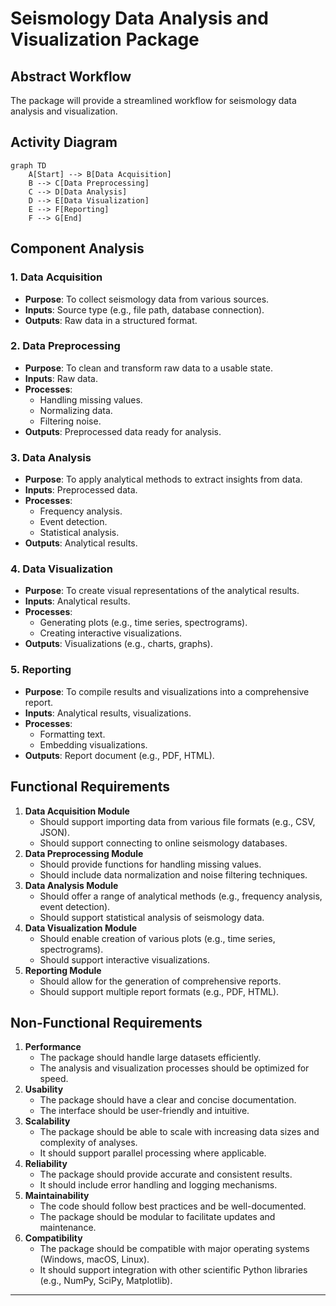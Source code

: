 # Seismology Data Analysis and Visualization Package
## Abstract Workflow
The package will provide a streamlined workflow for seismology data analysis and visualization.
## Activity Diagram
```mermaid
graph TD
    A[Start] --> B[Data Acquisition]
    B --> C[Data Preprocessing]
    C --> D[Data Analysis]
    D --> E[Data Visualization]
    E --> F[Reporting]
    F --> G[End]
```
## Component Analysis
### 1. Data Acquisition
- **Purpose**: To collect seismology data from various sources.
- **Inputs**: Source type (e.g., file path, database connection).
- **Outputs**: Raw data in a structured format.
### 2. Data Preprocessing
- **Purpose**: To clean and transform raw data to a usable state.
- **Inputs**: Raw data.
- **Processes**:
  - Handling missing values.
  - Normalizing data.
  - Filtering noise.
- **Outputs**: Preprocessed data ready for analysis.
### 3. Data Analysis
- **Purpose**: To apply analytical methods to extract insights from data.
- **Inputs**: Preprocessed data.
- **Processes**:
  - Frequency analysis.
  - Event detection.
  - Statistical analysis.
- **Outputs**: Analytical results.
### 4. Data Visualization
- **Purpose**: To create visual representations of the analytical results.
- **Inputs**: Analytical results.
- **Processes**:
  - Generating plots (e.g., time series, spectrograms).
  - Creating interactive visualizations.
- **Outputs**: Visualizations (e.g., charts, graphs).
### 5. Reporting
- **Purpose**: To compile results and visualizations into a comprehensive report.
- **Inputs**: Analytical results, visualizations.
- **Processes**:
  - Formatting text.
  - Embedding visualizations.
- **Outputs**: Report document (e.g., PDF, HTML).
## Functional Requirements
1. **Data Acquisition Module**
   - Should support importing data from various file formats (e.g., CSV, JSON).
   - Should support connecting to online seismology databases.
2. **Data Preprocessing Module**
   - Should provide functions for handling missing values.
   - Should include data normalization and noise filtering techniques.
3. **Data Analysis Module**
   - Should offer a range of analytical methods (e.g., frequency analysis, event detection).
   - Should support statistical analysis of seismology data.
4. **Data Visualization Module**
   - Should enable creation of various plots (e.g., time series, spectrograms).
   - Should support interactive visualizations.
5. **Reporting Module**
   - Should allow for the generation of comprehensive reports.
   - Should support multiple report formats (e.g., PDF, HTML).
## Non-Functional Requirements
1. **Performance**
   - The package should handle large datasets efficiently.
   - The analysis and visualization processes should be optimized for speed.
2. **Usability**
   - The package should have a clear and concise documentation.
   - The interface should be user-friendly and intuitive.
3. **Scalability**
   - The package should be able to scale with increasing data sizes and complexity of analyses.
   - It should support parallel processing where applicable.
4. **Reliability**
   - The package should provide accurate and consistent results.
   - It should include error handling and logging mechanisms.
5. **Maintainability**
   - The code should follow best practices and be well-documented.
   - The package should be modular to facilitate updates and maintenance.
6. **Compatibility**
   - The package should be compatible with major operating systems (Windows, macOS, Linux).
   - It should support integration with other scientific Python libraries (e.g., NumPy, SciPy, Matplotlib).
---